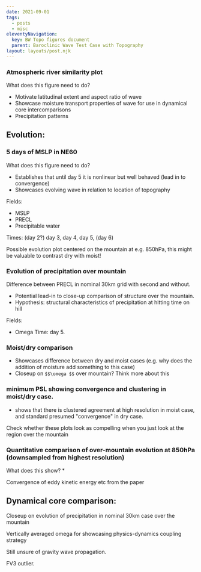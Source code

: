 ```yaml
---
date: 2021-09-01
tags:
  - posts
  - misc
eleventyNavigation:
  key: BW Topo figures document
  parent: Baroclinic Wave Test Case with Topography
layout: layouts/post.njk
---
```






### Atmospheric river similarity plot
What does this figure need to do?
* Motivate latitudinal extent and aspect ratio of wave
* Showcase moisture transport properties of wave for use in dynamical core intercomparisons
* Precipitation patterns


## Evolution:



### 5 days of MSLP in NE60
What does this figure need to do? 
* Establishes that until day 5 it is nonlinear but well behaved (lead in to convergence)
* Showcases evolving wave in relation to location of topography

Fields: 
* MSLP
* PRECL
* Precipitable water

Times: 
(day 2?) day 3, day 4, day 5, (day 6)

<span class="todo">Possible evolution plot centered on the mountain at e.g. 850hPa,
this might be valuable to contrast dry with moist! </span> 


### Evolution of precipitation over mountain
Difference between PRECL in nominal 30km grid with second and without. 
* Potential lead-in to close-up comparison of structure over the mountain. 
* Hypothesis: structural characteristics of precipitation at hitting time on hill 

Fields:
* Omega
Time: day 5.


### Moist/dry comparison
* Showcases difference between dry and moist cases (e.g. why does the addition of moisture add something to this case)
* Closeup on `$$\omega $$` over mountain? Think more about this


### minimum PSL showing convergence and clustering in moist/dry case.
* shows that there is clustered agreement at high resolution in moist case, and standard
presumed "convergence" in dry case.

<span class="todo">Check whether these plots look as compelling when you just look at the 
region over the mountain</span>



### Quantitative comparison of over-mountain evolution at 850hPa (downsampled from highest resolution)
What does this show?
* 

Convergence of eddy kinetic energy etc from the paper

## Dynamical core comparison:

Closeup on evolution of precipitation in nominal 30km case over the mountain

Vertically averaged omega for showcasing physics-dynamics coupling strategy

Still unsure of gravity wave propagation. 

FV3 outlier.





